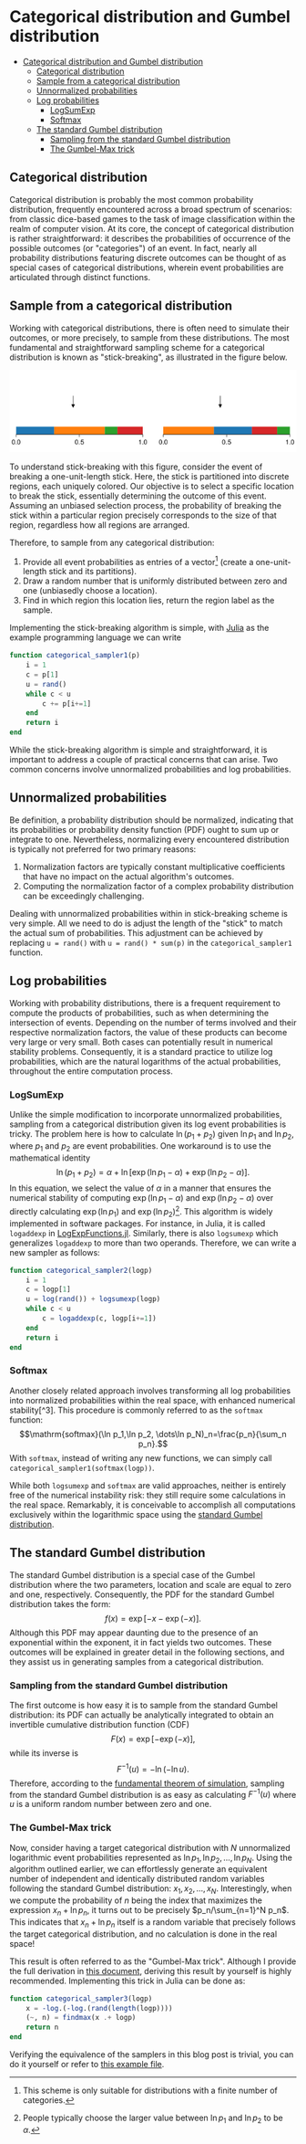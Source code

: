 # Categorical distribution and Gumbel distribution

- [Categorical distribution and Gumbel distribution](#categorical-distribution-and-gumbel-distribution)
  - [Categorical distribution](#categorical-distribution)
  - [Sample from a categorical distribution](#sample-from-a-categorical-distribution)
  - [Unnormalized probabilities](#unnormalized-probabilities)
  - [Log probabilities](#log-probabilities)
    - [LogSumExp](#logsumexp)
    - [Softmax](#softmax)
  - [The standard Gumbel distribution](#the-standard-gumbel-distribution)
    - [Sampling from the standard Gumbel distribution](#sampling-from-the-standard-gumbel-distribution)
    - [The Gumbel-Max trick](#the-gumbel-max-trick)

## Categorical distribution

Categorical distribution is probably the most common probability distribution, frequently encountered across a broad spectrum of scenarios: from classic dice-based games to the task of image classification within the realm of computer vision. At its core, the concept of categorical distribution is rather straightforward: it describes the probabilities of occurrence of the possible outcomes (or "categories") of an event. In fact, nearly all probability distributions featuring discrete outcomes can be thought of as special cases of categorical distributions, wherein event probabilities are articulated through distinct functions.

## Sample from a categorical distribution

Working with categorical distributions, there is often need to simulate their outcomes, or more precisely, to sample from these distributions. The most fundamental and straightforward sampling scheme for a categorical distribution is known as "stick-breaking", as illustrated in the figure below.

<p align="center" height="100%">
    <img src="stick-breaking.png">
</p>

To understand stick-breaking with this figure, consider the event of breaking a one-unit-length stick. Here, the stick is partitioned into discrete regions, each uniquely colored. Our objective is to select a specific location to break the stick, essentially determining the outcome of this event. Assuming an unbiased selection process, the probability of breaking the stick within a particular region precisely corresponds to the size of that region, regardless how all regions are arranged.

Therefore, to sample from any categorical distribution:

1. Provide all event probabilities as entries of a vector[^1] (create a one-unit-length stick and its partitions).
2. Draw a random number that is uniformly distributed between zero and one (unbiasedly choose a location).
3. Find in which region this location lies, return the region label as the sample.

[^1]: This scheme is only suitable for distributions with a finite number of categories.

Implementing the stick-breaking algorithm is simple, with [Julia](https://julialang.org/) as the example programming language we can write

```julia
function categorical_sampler1(p)
    i = 1
    c = p[1]
    u = rand()
    while c < u
        c += p[i+=1]
    end
    return i
end
```

While the stick-breaking algorithm is simple and straightforward, it is important to address a couple of practical concerns that can arise. Two common concerns involve unnormalized probabilities and log probabilities.

## Unnormalized probabilities

Be definition, a probability distribution should be normalized, indicating that its probabilities or probability density function (PDF) ought to sum up or integrate to one. Nevertheless, normalizing every encountered distribution is typically not preferred for two primary reasons:

1. Normalization factors are typically constant multiplicative coefficients that have no impact on the actual algorithm's outcomes.
2. Computing the normalization factor of a complex probability distribution can be exceedingly challenging.

Dealing with unnormalized probabilities within in stick-breaking scheme is very simple. All we need to do is adjust the length of the "stick" to match the actual sum of probabilities. This adjustment can be achieved by replacing `u = rand()` with `u = rand() * sum(p)` in the `categorical_sampler1` function.

## Log probabilities

Working with probability distributions, there is a frequent requirement to compute the products of probabilities, such as when determining the intersection of events. Depending on the number of terms involved and their respective normalization factors, the value of these products can become very large or very small. Both cases can potentially result in numerical stability problems. Consequently, it is a standard practice to utilize log probabilities, which are the natural logarithms of the actual probabilities, throughout the entire computation process.

### LogSumExp

Unlike the simple modification to incorporate unnormalized probabilities, sampling from a categorical distribution given its log event probabilities is tricky. The problem here is how to calculate $\ln(p_1+p_2)$ given $\ln p_1$ and $\ln p_2$, where $p_1$ and $p_2$ are event probabilities. One workaround is to use the mathematical identity $$\ln(p_1+p_2)=\alpha+\ln[\exp(\ln p_1-\alpha)+\exp(\ln p_2-\alpha)].$$ In this equation, we select the value of $\alpha$ in a manner that ensures the numerical stability of computing $\exp(\ln p_1 - \alpha)$ and $\exp(\ln p_2 - \alpha)$ over directly calculating $\exp(\ln p_1)$ and $\exp(\ln p_2)$[^2]. This algorithm is widely implemented in software packages. For instance, in Julia, it is called `logaddexp` in [LogExpFunctions.jl](https://juliastats.org/LogExpFunctions.jl/stable/). Similarly, there is also `logsumexp` which generalizes `logaddexp` to more than two operands. Therefore, we can write a new sampler as follows:

```julia
function categorical_sampler2(logp)
    i = 1
    c = logp[1]
    u = log(rand()) + logsumexp(logp)
    while c < u
        c = logaddexp(c, logp[i+=1])
    end
    return i
end
```

[^2]: People typically choose the larger value between $\ln p_1$ and $\ln p_2$ to be $\alpha$.

### Softmax

Another closely related approach involves transforming all log probabilities into normalized probabilities within the real space, with enhanced numerical stability[^3]. This procedure is commonly referred to as the `softmax` function:$$\mathrm{softmax}(\ln p_1,\ln p_2, \dots\ln p_N)_n=\frac{p_n}{\sum_n p_n}.$$ With `softmax`, instead of writing any new functions, we can simply call `categorical_sampler1(softmax(logp))`.

While both `logsumexp` and `softmax` are valid approaches, neither is entirely free of the numerical instability risk: they still require some calculations in the real space. Remarkably, it is conceivable to accomplish all computations exclusively within the logarithmic space using the [standard Gumbel distribution](https://en.wikipedia.org/wiki/Gumbel_distribution#Standard_Gumbel_distribution).

## The standard Gumbel distribution

The standard Gumbel distribution is a special case of the Gumbel distribution where the two parameters, location and scale are equal to zero and one, respectively. Consequently, the PDF for the standard Gumbel distribution takes the form: $$f\left(x\right)=\exp\left[-x-\exp\left(-x\right)\right].$$ Although this PDF may appear daunting due to the presence of an exponential within the exponent, it in fact yields two outcomes. These outcomes will be explained in greater detail in the following sections, and they assist us in generating samples from a categorical distribution.

### Sampling from the standard Gumbel distribution

The first outcome is how easy it is to sample from the standard Gumbel distribution: its PDF can actually be analytically integrated to obtain an invertible cumulative distribution function (CDF) $$F\left(x\right)=\exp\left[-\exp\left(-x\right)\right],$$ while its inverse is $$F^{-1}\left(u\right)=-\ln\left(-\ln u \right).$$ Therefore, according to the [fundamental theorem of simulation](https://en.wikipedia.org/wiki/Inverse_transform_sampling#Formal_statement), sampling from the standard Gumbel distribution is as easy as calculating $F^{-1}\left(u\right)$ where $u$ is a uniform random number between zero and one.

### The Gumbel-Max trick

Now, consider having a target categorical distribution with $N$ unnormalized logarithmic event probabilities represented as $\ln p_1,\ln p_2,\dots,\ln p_N$. Using the algorithm outlined earlier, we can effortlessly generate an equivalent number of independent and identically distributed random variables following the standard Gumbel distribution: $x_1,x_2,\ldots,x_N$. Interestingly, when we compute the probability of $n$ being the index that maximizes the expression $x_n + \ln p_n$, it turns out to be precisely $p_n/\sum_{n=1}^N p_n$. This indicates that $x_n + \ln p_n$ itself is a random variable that precisely follows the target categorical distribution, and no calculation is done in the real space!

This result is often referred to as the "Gumbel-Max trick". Although I provide the full derivation in [this document](https://github.com/lanceXwq/BlogPostFiles/blob/main/230830%20Gumbel%20Categorical/derivation.pdf), deriving this result by yourself is highly recommended. Implementing this trick in Julia can be done as:

```julia
function categorical_sampler3(logp)
    x = -log.(-log.(rand(length(logp))))
    (~, n) = findmax(x .+ logp)
    return n
end
```

Verifying the equivalence of the samplers in this blog post is trivial, you can do it yourself or refer to [this example file](https://github.com/lanceXwq/BlogPostFiles/blob/main/230830%20Gumbel%20Categorical/code.jl).

